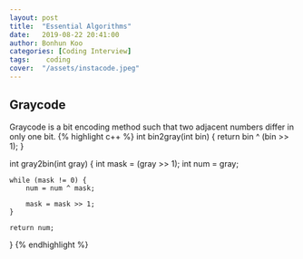 ```yaml
---
layout: post
title:  "Essential Algorithms"
date:   2019-08-22 20:41:00
author: Bonhun Koo
categories: [Coding Interview]
tags:    coding
cover:  "/assets/instacode.jpeg"
---
```


## Graycode
Graycode is a bit encoding method such that two adjacent numbers differ in only one bit.
{% highlight c++ %}
int bin2gray(int bin) {
	return bin ^ (bin >> 1);
}

int gray2bin(int gray) {
	int mask = (gray >> 1);
	int num = gray;

	while (mask != 0) {
		num = num ^ mask;

		mask = mask >> 1;
	}

	return num;
}
{% endhighlight %}
